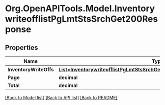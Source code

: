 # Org.OpenAPITools.Model.InventorywriteofflistPgLmtStsSrchGet200Response

## Properties

Name | Type | Description | Notes
------------ | ------------- | ------------- | -------------
**InventoryWriteOffs** | [**List&lt;InventorywriteofflistPgLmtStsSrchGet200ResponseInventoryWriteOffsInner&gt;**](InventorywriteofflistPgLmtStsSrchGet200ResponseInventoryWriteOffsInner.md) |  | [optional] 
**Page** | **decimal** |  | [optional] 
**Total** | **decimal** |  | [optional] 

[[Back to Model list]](../README.md#documentation-for-models) [[Back to API list]](../README.md#documentation-for-api-endpoints) [[Back to README]](../README.md)

